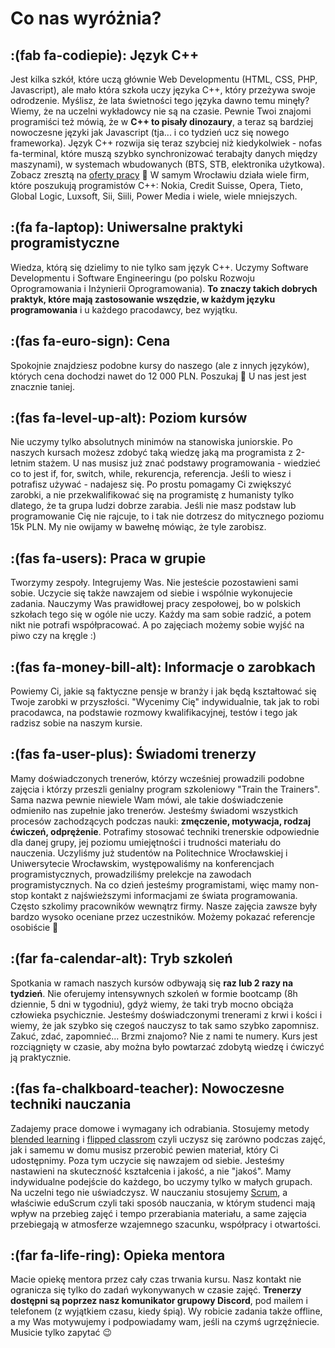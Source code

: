 # Co nas wyróżnia?


## :(fab fa-codiepie): Język C++

Jest kilka szkół, które uczą głównie Web Developmentu (HTML, CSS, PHP, Javascript), ale mało która szkoła uczy języka C++, który przeżywa swoje odrodzenie. Myślisz, że lata świetności tego języka dawno temu minęły? Wiemy, że na uczelni wykładowcy nie są na czasie. Pewnie Twoi znajomi programiści też mówią, że w **C++ to pisały dinozaury**, a teraz są bardziej nowoczesne języki jak Javascript (tja... i co tydzień ucz się nowego frameworka). Język C++ rozwija się teraz szybciej niż kiedykolwiek - nofas fa-terminal, które muszą szybko synchronizować terabajty danych między maszynami), w systemach wbudowanych (BTS, STB, elektronika użytkowa). Zobacz zresztą na [oferty pracy][praca-cpp-linkedin] 🙂 W samym Wrocławiu działa wiele firm, które poszukują programistów C++: Nokia, Credit Suisse, Opera, Tieto, Global Logic, Luxsoft, Sii, Siili, Power Media i wiele, wiele mniejszych.

## :(fa fa-laptop): Uniwersalne praktyki programistyczne

Wiedza, którą się dzielimy to nie tylko sam język C++. Uczymy Software Developmentu i Software Engineeringu (po polsku Rozwoju Oprogramowania i Inżynierii Oprogramowania). **To znaczy takich dobrych praktyk, które mają zastosowanie wszędzie, w każdym języku programowania** i u każdego pracodawcy, bez wyjątku.

## :(fas fa-euro-sign): Cena

Spokojnie znajdziesz podobne kursy do naszego (ale z innych języków), których cena dochodzi nawet do 12 000 PLN. Poszukaj 🙂 U nas jest jest znacznie taniej.

## :(fas fa-level-up-alt): Poziom kursów

Nie uczymy tylko absolutnych minimów na stanowiska juniorskie. Po naszych kursach możesz zdobyć taką wiedzę jaką ma programista z 2-letnim stażem. U nas musisz już znać podstawy programowania - wiedzieć co to jest if, for, switch, while, rekurencja, referencja. Jeśli to wiesz i potrafisz używać - nadajesz się. Po prostu pomagamy Ci zwiększyć zarobki, a nie przekwalifikować się na programistę z humanisty tylko dlatego, że ta grupa ludzi dobrze zarabia. Jeśli nie masz podstaw lub programowanie Cię nie rajcuje, to i tak nie dotrzesz do mitycznego poziomu 15k PLN. My nie owijamy w bawełnę mówiąc, że tyle zarobisz.

## :(fas fa-users): Praca w grupie

Tworzymy zespoły. Integrujemy Was. Nie jesteście pozostawieni sami sobie. Uczycie się także nawzajem od siebie i wspólnie wykonujecie zadania. Nauczymy Was prawidłowej pracy zespołowej, bo w polskich szkołach tego się w ogóle nie uczy. Każdy ma sam sobie radzić, a potem nikt nie potrafi współpracować. 
A po zajęciach możemy sobie wyjść na piwo czy na kręgle :)

## :(fas fa-money-bill-alt): Informacje o zarobkach

Powiemy Ci, jakie są faktyczne pensje w branży i jak będą kształtować się Twoje zarobki w przyszłości. "Wycenimy Cię" indywidualnie, tak jak to robi pracodawca, na podstawie rozmowy kwalifikacyjnej, testów i tego jak radzisz sobie na naszym kursie.

## :(fas fa-user-plus): Świadomi trenerzy

Mamy doświadczonych trenerów, którzy wcześniej prowadzili podobne zajęcia i którzy przeszli genialny program szkoleniowy "Train the Trainers". Sama nazwa pewnie niewiele Wam mówi, ale takie doświadczenie odmieniło nas zupełnie jako trenerów. Jesteśmy świadomi wszystkich procesów zachodzących podczas nauki: **zmęczenie, motywacja, rodzaj ćwiczeń, odprężenie**. Potrafimy stosować techniki trenerskie odpowiednie dla danej grupy, jej poziomu umiejętności i trudności materiału do nauczenia. Uczyliśmy już studentów na Politechnice Wrocławskiej i Uniwersytecie Wrocławskim, występowaliśmy na konferencjach programistycznych, prowadziliśmy prelekcje na zawodach programistycznych. Na co dzień jesteśmy programistami, więc mamy non-stop kontakt z najświeższymi informacjami ze świata programowania. Często szkolimy pracowników wewnątrz firmy. Nasze zajęcia zawsze były bardzo wysoko oceniane przez uczestników. Możemy pokazać referencje osobiście 🙂

## :(far fa-calendar-alt): Tryb szkoleń

Spotkania w ramach naszych kursów odbywają się **raz lub 2 razy na tydzień**. Nie oferujemy intensywnych szkoleń w formie bootcamp (8h dziennie, 5 dni w tygodniu), gdyż wiemy, że taki tryb mocno obciąża człowieka psychicznie. Jesteśmy doświadczonymi trenerami z krwi i kości i wiemy, że jak szybko się czegoś nauczysz to tak samo szybko zapomnisz. Zakuć, zdać, zapomnieć... Brzmi znajomo? Nie z nami te numery. Kurs jest rozciągnięty w czasie, aby można było powtarzać zdobytą wiedzę i ćwiczyć ją praktycznie.

## :(fas fa-chalkboard-teacher): Nowoczesne techniki nauczania

Zadajemy prace domowe i wymagany ich odrabiania. Stosujemy metody [blended learning][blended-learning] i [flipped classrom][flipped-classrom] czyli uczysz się zarówno podczas zajęć, jak i samemu w domu musisz przerobić pewien materiał, który Ci udostępnimy. Poza tym uczycie się nawzajem od siebie. Jesteśmy nastawieni na skuteczność kształcenia i jakość, a nie "jakoś". Mamy indywidualne podejście do każdego, bo uczymy tylko w małych grupach. Na uczelni tego nie uświadczysz. W nauczaniu stosujemy [Scrum][scrum-wiki], a właściwie eduScrum czyli taki sposób nauczania, w którym studenci mają wpływ na przebieg zajęć i tempo przerabiania materiału, a same zajęcia przebiegają w atmosferze wzajemnego szacunku, współpracy i otwartości.

## :(far fa-life-ring): Opieka mentora

Macie opiekę mentora przez cały czas trwania kursu. Nasz kontakt nie ogranicza się tylko do zadań wykonywanych w czasie zajęć. **Trenerzy dostępni są poprzez nasz komunikator grupowy Discord**, pod mailem i telefonem (z wyjątkiem czasu, kiedy śpią). Wy robicie zadania także offline, a my Was motywujemy i podpowiadamy wam, jeśli na czymś ugrzęźniecie. Musicie tylko zapytać 😉

 [praca-cpp-linkedin]: https://www.linkedin.com/jobs/search/?keywords=c%2B%2B
 [blended-learning]: https://pl.wikipedia.org/wiki/Blended_learning
 [flipped-classrom]: https://www.youtube.com/watch?v=qdKzSq_t8k8
 [scrum-wiki]: https://pl.wikipedia.org/wiki/Scrum
